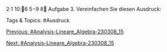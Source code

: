 2·1
10:6
5−9
8
Aufgabe 3. Vereinfachen Sie diesen Ausdruck:

   Tags & Topics:
   #Ausdruck

[Previous: #Analysis-Lineare_Algebra-230308_15](Analysis-Lineare_Algebra-230308_15.md)

[Next: #Analysis-Lineare_Algebra-230308_15](Analysis-Lineare_Algebra-230308_15.md)